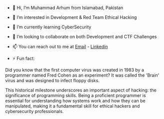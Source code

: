 - 👋 Hi, I’m Muhammad Arhum from Islamabad, Pakistan
  
- 👀 I’m interested in Development & Red Team Ethical Hacking
  
- 🌱 I’m currently learning CyberSecurity
  
- 💞️ I’m looking to collaborate on both Development and CTF Challenges
  
- 📫 You can reach out to me at [Email](mailto:44889@students.riphah.edu.pk) - [Linkedin](https://linkedin.com/in/MuhammadArhum)

  
- ⚡ Fun fact:

Did you know that the first computer virus was created in 1983 by a programmer named Fred Cohen as an experiment? It was called the 'Brain' virus and was designed to infect floppy disks. 

This historical milestone underscores an important aspect of hacking: the significance of programming skills. Being a proficient programmer is essential for understanding how systems work and how they can be manipulated, making it a fundamental skill for ethical hackers and cybersecurity professionals.
